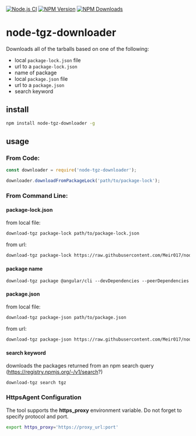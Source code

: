 [![Node.js CI](https://github.com/Meir017/node-tgz-downloader/actions/workflows/test.yml/badge.svg)](https://github.com/Meir017/node-tgz-downloader/actions/workflows/test.yml)
[![NPM Version][npm-image]][npm-url]
[![NPM Downloads][downloads-image]][downloads-url]

# node-tgz-downloader
Downloads all of the tarballs based on one of the following:

- local `package-lock.json` file
- url to a `package-lock.json`
- name of package
- local `package.json` file
- url to a `package.json`
- search keyword

## install

```bash
npm install node-tgz-downloader -g
```

## usage

### From Code:

```js
const downloader = require('node-tgz-downloader');

downloader.downloadFromPackageLock('path/to/package-lock');
```

### From Command Line:

#### package-lock.json

from local file:

```bash
download-tgz package-lock path/to/package-lock.json
```

from url:

```bash
download-tgz package-lock https://raw.githubusercontent.com/Meir017/node-tgz-downloader/master/package-lock.json
```

#### package name

```base
download-tgz package @angular/cli --devDependencies --peerDependencies
```

#### package.json

from local file:

```bash
download-tgz package-json path/to/package.json
```

from url:

```bash
download-tgz package-json https://raw.githubusercontent.com/Meir017/node-tgz-downloader/master/package.json
```

#### search keyword

downloads the packages returned from an npm search query (https://registry.npmjs.org/-/v1/search?)

```base
download-tgz search tgz
```

[npm-image]: https://img.shields.io/npm/v/node-tgz-downloader.svg
[npm-url]: https://npmjs.org/package/node-tgz-downloader
[downloads-image]: https://img.shields.io/npm/dm/node-tgz-downloader.svg
[downloads-url]: https://npmjs.org/package/node-tgz-downloader

### HttpsAgent Configuration

The tool supports the **https_proxy** environment variable.
Do not forget to specify protocol and port.

```bash
export https_proxy='https://proxy_url:port'
```
